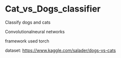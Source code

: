 # Cat_vs_Dogs_classifier
Classify dogs and cats

Convolutionalneural networks

framework used torch

dataset: https://www.kaggle.com/salader/dogs-vs-cats
